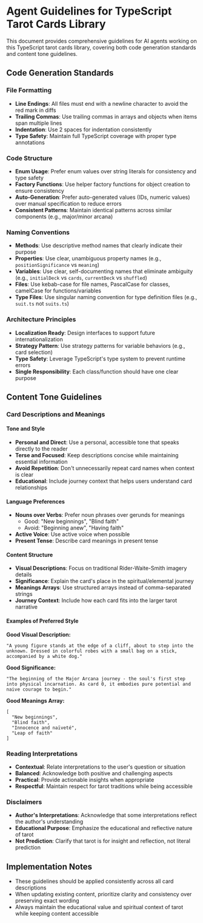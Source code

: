 # Agent Guidelines for TypeScript Tarot Cards Library

This document provides comprehensive guidelines for AI agents working on this TypeScript tarot cards library, covering both code generation standards and content tone guidelines.

## Code Generation Standards

### File Formatting
- **Line Endings**: All files must end with a newline character to avoid the red mark in diffs
- **Trailing Commas**: Use trailing commas in arrays and objects when items span multiple lines
- **Indentation**: Use 2 spaces for indentation consistently
- **Type Safety**: Maintain full TypeScript coverage with proper type annotations

### Code Structure
- **Enum Usage**: Prefer enum values over string literals for consistency and type safety
- **Factory Functions**: Use helper factory functions for object creation to ensure consistency
- **Auto-Generation**: Prefer auto-generated values (IDs, numeric values) over manual specification to reduce errors
- **Consistent Patterns**: Maintain identical patterns across similar components (e.g., major/minor arcana)

### Naming Conventions
- **Methods**: Use descriptive method names that clearly indicate their purpose
- **Properties**: Use clear, unambiguous property names (e.g., `positionSignificance` vs `meaning`)
- **Variables**: Use clear, self-documenting names that eliminate ambiguity (e.g., `initialDeck` vs `cards`, `currentDeck` vs `shuffled`)
- **Files**: Use kebab-case for file names, PascalCase for classes, camelCase for functions/variables
- **Type Files**: Use singular naming convention for type definition files (e.g., `suit.ts` not `suits.ts`)

### Architecture Principles
- **Localization Ready**: Design interfaces to support future internationalization
- **Strategy Pattern**: Use strategy patterns for variable behaviors (e.g., card selection)
- **Type Safety**: Leverage TypeScript's type system to prevent runtime errors
- **Single Responsibility**: Each class/function should have one clear purpose

## Content Tone Guidelines

### Card Descriptions and Meanings

#### Tone and Style
- **Personal and Direct**: Use a personal, accessible tone that speaks directly to the reader
- **Terse and Focused**: Keep descriptions concise while maintaining essential information
- **Avoid Repetition**: Don't unnecessarily repeat card names when context is clear
- **Educational**: Include journey context that helps users understand card relationships

#### Language Preferences
- **Nouns over Verbs**: Prefer noun phrases over gerunds for meanings
  - Good: "New beginnings", "Blind faith"
  - Avoid: "Beginning anew", "Having faith"
- **Active Voice**: Use active voice when possible
- **Present Tense**: Describe card meanings in present tense

#### Content Structure
- **Visual Descriptions**: Focus on traditional Rider-Waite-Smith imagery details
- **Significance**: Explain the card's place in the spiritual/elemental journey
- **Meanings Arrays**: Use structured arrays instead of comma-separated strings
- **Journey Context**: Include how each card fits into the larger tarot narrative

#### Examples of Preferred Style

**Good Visual Description:**
```
"A young figure stands at the edge of a cliff, about to step into the unknown. Dressed in colorful robes with a small bag on a stick, accompanied by a white dog."
```

**Good Significance:**
```
"The beginning of the Major Arcana journey - the soul's first step into physical incarnation. As card 0, it embodies pure potential and naive courage to begin."
```

**Good Meanings Array:**
```
[
  "New beginnings",
  "Blind faith",
  "Innocence and naïveté",
  "Leap of faith"
]
```

### Reading Interpretations
- **Contextual**: Relate interpretations to the user's question or situation
- **Balanced**: Acknowledge both positive and challenging aspects
- **Practical**: Provide actionable insights when appropriate
- **Respectful**: Maintain respect for tarot traditions while being accessible

### Disclaimers
- **Author's Interpretations**: Acknowledge that some interpretations reflect the author's understanding
- **Educational Purpose**: Emphasize the educational and reflective nature of tarot
- **Not Prediction**: Clarify that tarot is for insight and reflection, not literal prediction

## Implementation Notes
- These guidelines should be applied consistently across all card descriptions
- When updating existing content, prioritize clarity and consistency over preserving exact wording
- Always maintain the educational value and spiritual context of tarot while keeping content accessible
